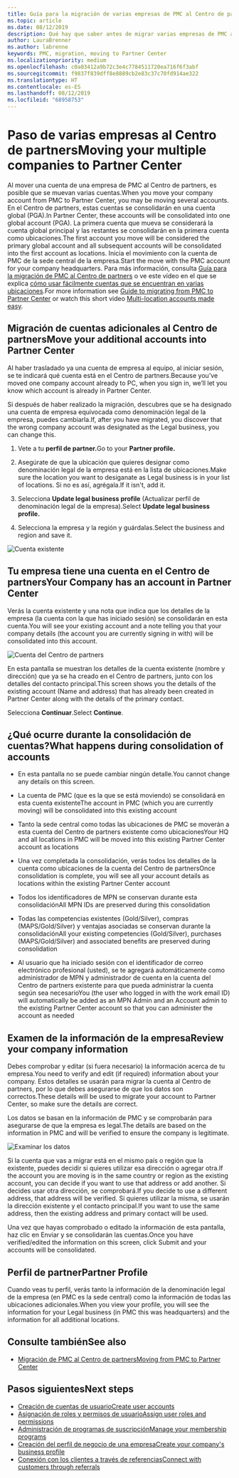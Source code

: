 ```yaml
---
title: Guía para la migración de varias empresas de PMC al Centro de partners | Centro de Partners
ms.topic: article
ms.date: 08/12/2019
description: Qué hay que saber antes de migrar varias empresas de PMC al Centro de partners
author: LauraBrenner
ms.author: labrenne
keywords: PMC, migration, moving to Partner Center
ms.localizationpriority: medium
ms.openlocfilehash: c0a03412a9b72c3e4c7784511720ea716f6f3abf
ms.sourcegitcommit: f9837f839dff8e8889cb2e83c37c70fd914ae322
ms.translationtype: HT
ms.contentlocale: es-ES
ms.lasthandoff: 08/12/2019
ms.locfileid: "68958753"
---
```

# <a name="moving-your-multiple-companies-to-partner-center"></a><span data-ttu-id="efac2-104">Paso de varias empresas al Centro de partners</span><span class="sxs-lookup"><span data-stu-id="efac2-104">Moving your multiple companies to Partner Center</span></span>

<span data-ttu-id="efac2-105">Al mover una cuenta de una empresa de PMC al Centro de partners, es posible que se muevan varias cuentas.</span><span class="sxs-lookup"><span data-stu-id="efac2-105">When you move your company account from PMC to Partner Center, you may be moving several accounts.</span></span> <span data-ttu-id="efac2-106">En el Centro de partners, estas cuentas se consolidarán en una cuenta global (PGA).</span><span class="sxs-lookup"><span data-stu-id="efac2-106">In Partner Center, these accounts will be consolidated into one global account (PGA).</span></span> <span data-ttu-id="efac2-107">La primera cuenta que mueva se considerará la cuenta global principal y las restantes se consolidarán en la primera cuenta como ubicaciones.</span><span class="sxs-lookup"><span data-stu-id="efac2-107">The first account you move will be considered the primary global account and all subsequent accounts will be consolidated into the first account as locations.</span></span> <span data-ttu-id="efac2-108">Inicia el movimiento con la cuenta de PMC de la sede central de la empresa.</span><span class="sxs-lookup"><span data-stu-id="efac2-108">Start the move with the PMC account for your company headquarters.</span></span> <span data-ttu-id="efac2-109">Para más información, consulta [Guía para la migración de PMC al Centro de partners](guide-to-migration.md) o ve este vídeo en el que se explica [cómo usar fácilmente cuentas que se encuentran en varias ubicaciones](https://vimeo.com/290335248).</span><span class="sxs-lookup"><span data-stu-id="efac2-109">For more information see [Guide to migrating from PMC to Partner Center](guide-to-migration.md) or watch this short video [Multi-location accounts made easy](https://vimeo.com/290335248).</span></span>

## <a name="move-your-additional-accounts-into-partner-center"></a><span data-ttu-id="efac2-110">Migración de cuentas adicionales al Centro de partners</span><span class="sxs-lookup"><span data-stu-id="efac2-110">Move your additional accounts into Partner Center</span></span> 

<span data-ttu-id="efac2-111">Al haber trasladado ya una cuenta de empresa al equipo, al iniciar sesión, se te indicará qué cuenta está en el Centro de partners.</span><span class="sxs-lookup"><span data-stu-id="efac2-111">Because you’ve moved one company account already to PC, when you sign in, we’ll let you know which account is already in Partner Center.</span></span> 


<span data-ttu-id="efac2-112">Si después de haber realizado la migración, descubres que se ha designado una cuenta de empresa equivocada como denominación legal de la empresa, puedes cambiarla.</span><span class="sxs-lookup"><span data-stu-id="efac2-112">If, after you have migrated, you discover that the wrong company account was designated as the Legal business, you can change this.</span></span>

1. <span data-ttu-id="efac2-113">Vete a tu **perfil de partner.**</span><span class="sxs-lookup"><span data-stu-id="efac2-113">Go to your **Partner profile.**</span></span>

2. <span data-ttu-id="efac2-114">Asegúrate de que la ubicación que quieres designar como denominación legal de la empresa está en la lista de ubicaciones.</span><span class="sxs-lookup"><span data-stu-id="efac2-114">Make sure the location you want to desiganate as Legal business is in your list of locations.</span></span> <span data-ttu-id="efac2-115">Si no es así, agrégala.</span><span class="sxs-lookup"><span data-stu-id="efac2-115">If it isn't, add it.</span></span>

3. <span data-ttu-id="efac2-116">Selecciona **Update legal business profile** (Actualizar perfil de denominación legal de la empresa).</span><span class="sxs-lookup"><span data-stu-id="efac2-116">Select **Update legal business profile.**</span></span>

4. <span data-ttu-id="efac2-117">Selecciona la empresa y la región y guárdalas.</span><span class="sxs-lookup"><span data-stu-id="efac2-117">Select the business and region and save it.</span></span>

![Cuenta existente](images/migration/accountwithus.png)

## <a name="your-company-has-an-account-in-partner-center"></a><span data-ttu-id="efac2-119">Tu empresa tiene una cuenta en el Centro de partners</span><span class="sxs-lookup"><span data-stu-id="efac2-119">Your Company has an account in Partner Center</span></span>

<span data-ttu-id="efac2-120">Verás la cuenta existente y una nota que indica que los detalles de la empresa (la cuenta con la que has iniciado sesión) se consolidarán en esta cuenta.</span><span class="sxs-lookup"><span data-stu-id="efac2-120">You will see your existing account and a note telling you that your company details (the account you are currently signing in with) will be consolidated into this account.</span></span>

![Cuenta del Centro de partners](images/migration/existingaccount2.png)

<span data-ttu-id="efac2-122">En esta pantalla se muestran los detalles de la cuenta existente (nombre y dirección) que ya se ha creado en el Centro de partners, junto con los detalles del contacto principal.</span><span class="sxs-lookup"><span data-stu-id="efac2-122">This screen shows you the details of the existing account (Name and address) that has already been created in Partner Center along with the details of the primary contact.</span></span> 

<span data-ttu-id="efac2-123">Selecciona **Continuar**.</span><span class="sxs-lookup"><span data-stu-id="efac2-123">Select **Continue**.</span></span>

## <a name="what-happens-during-consolidation-of-accounts"></a><span data-ttu-id="efac2-124">¿Qué ocurre durante la consolidación de cuentas?</span><span class="sxs-lookup"><span data-stu-id="efac2-124">What happens during consolidation of accounts</span></span>

- <span data-ttu-id="efac2-125">En esta pantalla no se puede cambiar ningún detalle.</span><span class="sxs-lookup"><span data-stu-id="efac2-125">You cannot change any details on this screen.</span></span> 

- <span data-ttu-id="efac2-126">La cuenta de PMC (que es la que se está moviendo) se consolidará en esta cuenta existente</span><span class="sxs-lookup"><span data-stu-id="efac2-126">The account in PMC (which you are currently moving) will be consolidated into this existing account</span></span> 

- <span data-ttu-id="efac2-127">Tanto la sede central como todas las ubicaciones de PMC se moverán a esta cuenta del Centro de partners existente como ubicaciones</span><span class="sxs-lookup"><span data-stu-id="efac2-127">Your HQ and all locations in PMC will be moved into this existing Partner Center account as locations</span></span>

- <span data-ttu-id="efac2-128">Una vez completada la consolidación, verás todos los detalles de la cuenta como ubicaciones de la cuenta del Centro de partners</span><span class="sxs-lookup"><span data-stu-id="efac2-128">Once consolidation is complete, you will see all your account details as locations within the existing Partner Center account</span></span> 

- <span data-ttu-id="efac2-129">Todos los identificadores de MPN se conservan durante esta consolidación</span><span class="sxs-lookup"><span data-stu-id="efac2-129">All MPN IDs are preserved during this consolidation</span></span>

- <span data-ttu-id="efac2-130">Todas las competencias existentes (Gold/Silver), compras (MAPS/Gold/Silver) y ventajas asociadas se conservan durante la consolidación</span><span class="sxs-lookup"><span data-stu-id="efac2-130">All your existing competencies (Gold/Silver), purchases (MAPS/Gold/Silver) and associated benefits are preserved during consolidation</span></span>

- <span data-ttu-id="efac2-131">Al usuario que ha iniciado sesión con el identificador de correo electrónico profesional (usted), se te agregará automáticamente como administrador de MPN y administrador de cuenta en la cuenta del Centro de partners existente para que pueda administrar la cuenta según sea necesario</span><span class="sxs-lookup"><span data-stu-id="efac2-131">You (the user who logged in with the work email ID) will automatically be added as an MPN Admin and an Account admin to the existing Partner Center account so that you can administer the account as needed</span></span> 


## <a name="review-your-company-information"></a><span data-ttu-id="efac2-132">Examen de la información de la empresa</span><span class="sxs-lookup"><span data-stu-id="efac2-132">Review your company information</span></span>

<span data-ttu-id="efac2-133">Debes comprobar y editar (si fuera necesario) la información acerca de tu empresa.</span><span class="sxs-lookup"><span data-stu-id="efac2-133">You need to verify and edit (if required) information about your company.</span></span> <span data-ttu-id="efac2-134">Estos detalles se usarán para migrar la cuenta al Centro de partners, por lo que debes asegurarse de que los datos son correctos.</span><span class="sxs-lookup"><span data-stu-id="efac2-134">These details will be used to migrate your account to Partner Center, so make sure the details are correct.</span></span> 

<span data-ttu-id="efac2-135">Los datos se basan en la información de PMC y se comprobarán para asegurarse de que la empresa es legal.</span><span class="sxs-lookup"><span data-stu-id="efac2-135">The details are based on the information in PMC and will be verified to ensure the company is legitimate.</span></span> 

![Examinar los datos](images/migration/review.png)

<span data-ttu-id="efac2-137">Si la cuenta que vas a migrar está en el mismo país o región que la existente, puedes decidir si quieres utilizar esa dirección o agregar otra.</span><span class="sxs-lookup"><span data-stu-id="efac2-137">If the account you are moving is in the same country or region as the existing account, you can decide if you want to use that address or add another.</span></span> <span data-ttu-id="efac2-138">Si decides usar otra dirección, se comprobará.</span><span class="sxs-lookup"><span data-stu-id="efac2-138">If you decide to use a different address, that address will be verified.</span></span> <span data-ttu-id="efac2-139">Si quieres utilizar la misma, se usarán la dirección existente y el contacto principal.</span><span class="sxs-lookup"><span data-stu-id="efac2-139">If you want to use the same address, then the existing address and primary contact will be used.</span></span>

<span data-ttu-id="efac2-140">Una vez que hayas comprobado o editado la información de esta pantalla, haz clic en Enviar y se consolidarán las cuentas.</span><span class="sxs-lookup"><span data-stu-id="efac2-140">Once you have verified/edited the information on this screen, click Submit and your accounts will be consolidated.</span></span>

## <a name="partner-profile"></a><span data-ttu-id="efac2-141">Perfil de partner</span><span class="sxs-lookup"><span data-stu-id="efac2-141">Partner Profile</span></span>

<span data-ttu-id="efac2-142">Cuando veas tu perfil, verás tanto la información de la denominación legal de la empresa (en PMC es la sede central) como la información de todas las ubicaciones adicionales.</span><span class="sxs-lookup"><span data-stu-id="efac2-142">When you view your profile, you will see the information for your Legal business (in PMC this was headquarters) and the information for all additional locations.</span></span>

## <a name="see-also"></a><span data-ttu-id="efac2-143">Consulte también</span><span class="sxs-lookup"><span data-stu-id="efac2-143">See also</span></span>

- [<span data-ttu-id="efac2-144">Migración de PMC al Centro de partners</span><span class="sxs-lookup"><span data-stu-id="efac2-144">Moving from PMC to Partner Center</span></span>](move-pmc-pc-map.md)

## <a name="next-steps"></a><span data-ttu-id="efac2-145">Pasos siguientes</span><span class="sxs-lookup"><span data-stu-id="efac2-145">Next steps</span></span>

- [<span data-ttu-id="efac2-146">Creación de cuentas de usuario</span><span class="sxs-lookup"><span data-stu-id="efac2-146">Create user accounts </span></span>](create-user-accounts-and-set-permissions.md)
- [<span data-ttu-id="efac2-147">Asignación de roles y permisos de usuario</span><span class="sxs-lookup"><span data-stu-id="efac2-147">Assign user roles and permissions</span></span>](permissions-overview.md)
- [<span data-ttu-id="efac2-148">Administración de programas de suscripción</span><span class="sxs-lookup"><span data-stu-id="efac2-148">Manage your membership programs</span></span>](renew-mpn-offers.md)
- [<span data-ttu-id="efac2-149">Creación del perfil de negocio de una empresa</span><span class="sxs-lookup"><span data-stu-id="efac2-149">Create your company's business profile</span></span>](create-a-marketing-profile.md)
- [<span data-ttu-id="efac2-150">Conexión con los clientes a través de referencias</span><span class="sxs-lookup"><span data-stu-id="efac2-150">Connect with customers through referrals</span></span>](responding-to-referrals.md)
